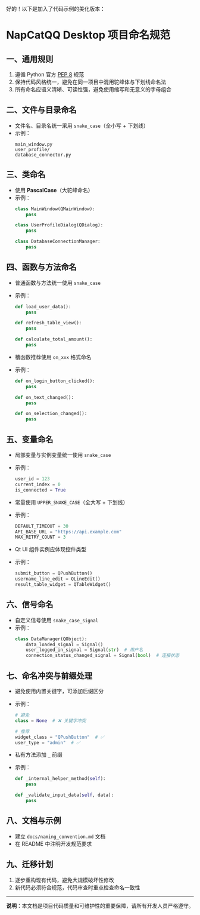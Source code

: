 好的！以下是加入了代码示例的美化版本：

# NapCatQQ Desktop 项目命名规范

## 一、通用规则

1. 遵循 Python 官方 [PEP 8](https://www.python.org/dev/peps/pep-0008/) 规范
2. 保持代码风格统一，避免在同一项目中混用驼峰体与下划线命名法
3. 所有命名应语义清晰、可读性强，避免使用缩写和无意义的字母组合

## 二、文件与目录命名

- 文件名、目录名统一采用 `snake_case`（全小写 + 下划线）
- 示例：
  ```
  main_window.py
  user_profile/
  database_connector.py
  ```

## 三、类命名

- 使用 **PascalCase**（大驼峰命名）
- 示例：
  ```python
  class MainWindow(QMainWindow):
      pass

  class UserProfileDialog(QDialog):
      pass

  class DatabaseConnectionManager:
      pass
  ```

## 四、函数与方法命名

- 普通函数与方法统一使用 `snake_case`
- 示例：
  ```python
  def load_user_data():
      pass

  def refresh_table_view():
      pass

  def calculate_total_amount():
      pass
  ```

- 槽函数推荐使用 `on_xxx` 格式命名
- 示例：
  ```python
  def on_login_button_clicked():
      pass

  def on_text_changed():
      pass

  def on_selection_changed():
      pass
  ```

## 五、变量命名

- 局部变量与实例变量统一使用 `snake_case`
- 示例：
  ```python
  user_id = 123
  current_index = 0
  is_connected = True
  ```

- 常量使用 `UPPER_SNAKE_CASE`（全大写 + 下划线）
- 示例：
  ```python
  DEFAULT_TIMEOUT = 30
  API_BASE_URL = "https://api.example.com"
  MAX_RETRY_COUNT = 3
  ```

- Qt UI 组件实例应体现控件类型
- 示例：
  ```python
  submit_button = QPushButton()
  username_line_edit = QLineEdit()
  result_table_widget = QTableWidget()
  ```

## 六、信号命名

- 自定义信号使用 `snake_case_signal`
- 示例：
  ```python
  class DataManager(QObject):
      data_loaded_signal = Signal()
      user_logged_in_signal = Signal(str)  # 用户名
      connection_status_changed_signal = Signal(bool)  # 连接状态
  ```

## 七、命名冲突与前缀处理

- 避免使用内置关键字，可添加后缀区分
- 示例：
  ```python
  # 避免
  class = None  # ❌ 关键字冲突
  
  # 推荐
  widget_class = "QPushButton"  # ✅
  user_type = "admin"  # ✅
  ```

- 私有方法添加 `_` 前缀
- 示例：
  ```python
  def _internal_helper_method(self):
      pass

  def _validate_input_data(self, data):
      pass
  ```

## 八、文档与示例

- 建立 `docs/naming_convention.md` 文档
- 在 README 中注明开发规范要求

## 九、迁移计划

1. 逐步重构现有代码，避免大规模破坏性修改
2. 新代码必须符合规范，代码审查时重点检查命名一致性

---
**说明**：本文档是项目代码质量和可维护性的重要保障，请所有开发人员严格遵守。